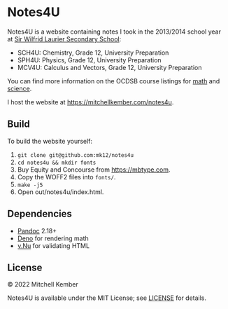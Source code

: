 # Notes4U

Notes4U is a website containing notes I took in the 2013/2014 school year at [Sir Wilfrid Laurier Secondary School][sirwil]:

- SCH4U: Chemistry, Grade 12, University Preparation
- SPH4U: Physics, Grade 12, University Preparation
- MCV4U: Calculus and Vectors, Grade 12, University Preparation

You can find more information on the OCDSB course listings for [math] and [science].

I host the website at https://mitchellkember.com/notes4u.

## Build

To build the website yourself:

1. `git clone git@github.com:mk12/notes4u`
2. `cd notes4u && mkdir fonts`
3. Buy Equity and Concourse from https://mbtype.com.
4. Copy the WOFF2 files into `fonts/`.
5. `make -j5`
6. Open out/notes4u/index.html.

## Dependencies

- [Pandoc] 2.18+
- [Deno] for rendering math
- [v.Nu] for validating HTML

## License

© 2022 Mitchell Kember

Notes4U is available under the MIT License; see [LICENSE](LICENSE.md) for details.

[sirwil]: https://sirwilfridlaurierss.ocdsb.ca
[math]: https://ocdsb.ca/secondary/programs/secondary_school_courses/mathematics
[science]: https://ocdsb.ca/secondary/programs/secondary_school_courses/science
[Pandoc]: https://pandoc.org
[Deno]: http://deno.land
[v.Nu]: https://validator.github.io/validator
